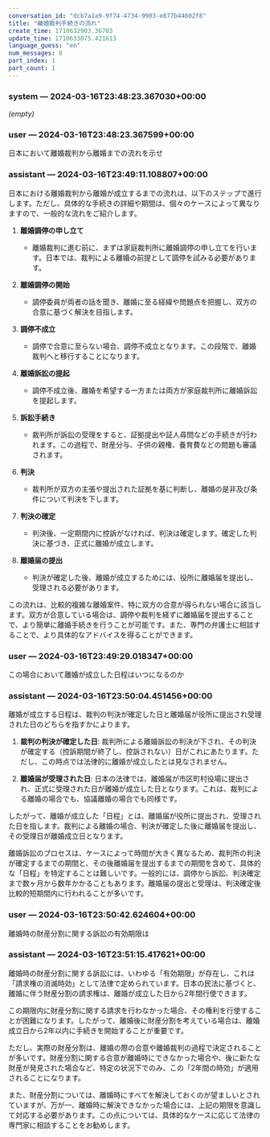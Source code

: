 ```yaml
---
conversation_id: "dcb7a1a9-9f74-4734-9903-e877b44602f8"
title: "離婚裁判手続きの流れ"
create_time: 1710632903.36703
update_time: 1710633075.421613
language_guess: "en"
num_messages: 8
part_index: 1
part_count: 1
---
```


### system — 2024-03-16T23:48:23.367030+00:00

_(empty)_

### user — 2024-03-16T23:48:23.367599+00:00

日本において離婚裁判から離婚までの流れを示せ

### assistant — 2024-03-16T23:49:11.108807+00:00

日本における離婚裁判から離婚が成立するまでの流れは、以下のステップで進行します。ただし、具体的な手続きの詳細や期間は、個々のケースによって異なりますので、一般的な流れをご紹介します。

1. **離婚調停の申し立て**
   - 離婚裁判に進む前に、まずは家庭裁判所に離婚調停の申し立てを行います。日本では、裁判による離婚の前提として調停を試みる必要があります。

2. **離婚調停の開始**
   - 調停委員が両者の話を聞き、離婚に至る経緯や問題点を把握し、双方の合意に基づく解決を目指します。

3. **調停不成立**
   - 調停で合意に至らない場合、調停不成立となります。この段階で、離婚裁判へと移行することになります。

4. **離婚訴訟の提起**
   - 調停不成立後、離婚を希望する一方または両方が家庭裁判所に離婚訴訟を提起します。

5. **訴訟手続き**
   - 裁判所が訴訟の受理をすると、証拠提出や証人尋問などの手続きが行われます。この過程で、財産分与、子供の親権、養育費などの問題も審議されます。

6. **判決**
   - 裁判所が双方の主張や提出された証拠を基に判断し、離婚の是非及び条件について判決を下します。

7. **判決の確定**
   - 判決後、一定期間内に控訴がなければ、判決は確定します。確定した判決に基づき、正式に離婚が成立します。

8. **離婚届の提出**
   - 判決が確定した後、離婚が成立するためには、役所に離婚届を提出し、受理される必要があります。

この流れは、比較的複雑な離婚案件、特に双方の合意が得られない場合に該当します。双方が合意している場合は、調停や裁判を経ずに離婚届を提出することで、より簡単に離婚手続きを行うことが可能です。また、専門の弁護士に相談することで、より具体的なアドバイスを得ることができます。

### user — 2024-03-16T23:49:29.018347+00:00

この場合において離婚が成立した日程はいつになるのか

### assistant — 2024-03-16T23:50:04.451456+00:00

離婚が成立する日程は、裁判の判決が確定した日と離婚届が役所に提出され受理された日のどちらを指すかによります。

1. **裁判の判決が確定した日**: 裁判所による離婚訴訟の判決が下され、その判決が確定する（控訴期間が終了し、控訴されない）日がこれにあたります。ただし、この時点では法律的に離婚が成立したとは見なされません。

2. **離婚届が受理された日**: 日本の法律では、離婚届が市区町村役場に提出され、正式に受理された日が離婚が成立した日となります。これは、裁判による離婚の場合でも、協議離婚の場合でも同様です。

したがって、離婚が成立した「日程」とは、離婚届が役所に提出され、受理された日を指します。裁判による離婚の場合、判決が確定した後に離婚届を提出し、その受理日が離婚成立日となります。

離婚訴訟のプロセスは、ケースによって時間が大きく異なるため、裁判所の判決が確定するまでの期間と、その後離婚届を提出するまでの期間を含めて、具体的な「日程」を特定することは難しいです。一般的には、調停から訴訟、判決確定まで数ヶ月から数年かかることもあります。離婚届の提出と受理は、判決確定後比較的短期間内に行われることが多いです。

### user — 2024-03-16T23:50:42.624604+00:00

離婚時の財産分割に関する訴訟の有効期限は

### assistant — 2024-03-16T23:51:15.417621+00:00

離婚時の財産分割に関する訴訟には、いわゆる「有効期限」が存在し、これは「請求権の消滅時効」として法律で定められています。日本の民法に基づくと、離婚に伴う財産分割の請求権は、離婚が成立した日から2年間行使できます。

この期限内に財産分割に関する請求を行わなかった場合、その権利を行使することが困難になります。したがって、離婚後に財産分割を考えている場合は、離婚成立日から2年以内に手続きを開始することが重要です。

ただし、実際の財産分割は、離婚の際の合意や離婚裁判の過程で決定されることが多いです。財産分割に関する合意が離婚時にできなかった場合や、後に新たな財産が発見された場合など、特定の状況下でのみ、この「2年間の時効」が適用されることになります。

また、財産分割については、離婚時にすべてを解決しておくのが望ましいとされていますが、万が一、離婚時に解決できなかった場合には、上記の期限を意識して対応する必要があります。この点については、具体的なケースに応じて法律の専門家に相談することをお勧めします。
